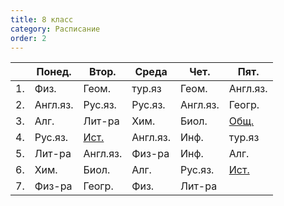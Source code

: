 ```yaml
---
title: 8 класс
category: Расписание
order: 2
---
```


|     | Понед.   | Втор.           | Среда    | Чет.     | Пят.            |
| --- | -------- | --------------- | -------- | -------- | --------------- |
| 1.  | Физ.     | Геом.           | тур.яз   | Геом.    | Англ.яз.        |
| 2.  | Англ.яз. | Рус.яз.         | Рус.яз.  | Англ.яз. | Геогр.          |
| 3.  | Алг.     | Лит-ра          | Хим.     | Биол.    | [Общ.][aleksey] |
| 4.  | Рус.яз.  | [Ист.][aleksey] | Англ.яз. | Инф.     | тур.яз          |
| 5.  | Лит-ра   | Англ.яз.        | Физ-ра   | Инф.     | Алг.            |
| 6.  | Хим.     | Биол.           | Алг.     | Рус.яз.  | [Ист.][aleksey] |
| 7.  | Физ-ра   | Геогр.          | Физ.     | Лит-ра   |                 |

[aleksey]: https://us04web.zoom.us/j/5381302828

